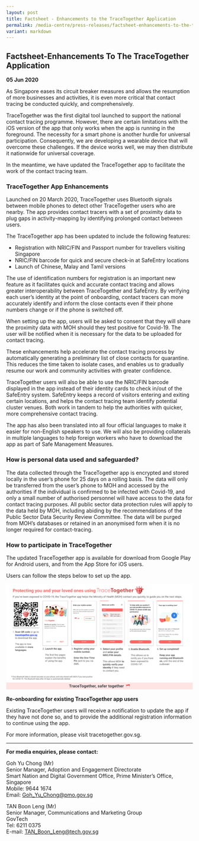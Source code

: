 ```yaml
---
layout: post
title: Factsheet - Enhancements to the TraceTogether Application
permalink: /media-centre/press-releases/factsheet-enhancements-to-the-tracetogether-application/
variant: markdown
---
```

## Factsheet-Enhancements To The TraceTogether Application

**05 Jun 2020**

As Singapore eases its circuit breaker measures and allows the resumption of more businesses and activities, it is even more critical that contact tracing be conducted quickly, and comprehensively.

TraceTogether was the first digital tool launched to support the national contact tracing programme. However, there are certain limitations with the iOS version of the app that only works when the app is running in the foreground. The necessity for a smart phone is another hurdle for universal participation. Consequently, we are developing a wearable device that will overcome these challenges. If the device works well, we may then distribute it nationwide for universal coverage.

In the meantime, we have updated the TraceTogether app to facilitate the work of the contact tracing team.

### TraceTogether App Enhancements

Launched on 20 March 2020, TraceTogether uses Bluetooth signals between mobile phones to detect other TraceTogether users who are nearby. The app provides contact tracers with a set of proximity data to plug gaps in activity-mapping by identifying prolonged contact between users.

The TraceTogether app has been updated to include the following features:
  * Registration with NRIC/FIN and Passport number for travellers visiting Singapore
  * NRIC/FIN barcode for quick and secure check-in at SafeEntry locations
  * Launch of Chinese, Malay and Tamil versions

The use of identification numbers for registration is an important new feature as it facilitates quick and accurate contact tracing and allows greater interoperability between TraceTogether and SafeEntry. By verifying each user’s identity at the point of onboarding, contact tracers can more accurately identify and inform the close contacts even if their phone numbers change or if the phone is switched off.

When setting up the app, users will be asked to consent that they will share the proximity data with MOH should they test positive for Covid-19. The user will be notified when it is necessary for the data to be uploaded for contact tracing.

These enhancements help accelerate the contact tracing process  by automatically generating a preliminary list of close contacts for quarantine. This reduces the time taken to isolate cases, and enables us to gradually resume our work and community activities with greater confidence.

TraceTogether users will also be able to use the NRIC/FIN barcode displayed in the app instead of their identity cards to check in/out of the SafeEntry system. SafeEntry keeps a record of visitors entering and exiting certain locations, and helps the contact tracing team identify potential cluster venues. Both work in tandem to help the authorities with quicker, more comprehensive contact tracing.

The app has also been translated into all four official languages to make it easier for non-English speakers to use. We will also be providing collaterals in multiple languages to help foreign workers who have to download the app as part of Safe Management Measures.

### How is personal data used and safeguarded?

The data collected through the TraceTogether app is encrypted and stored locally in the user’s phone for 25 days on a rolling basis. The data will only be transferred from the user’s phone to MOH and accessed by the authorities if the individual is confirmed to be infected with Covid-19, and only a small number of authorised personnel will have access to the data for contact tracing purposes. All public sector data protection rules will apply to the data held by MOH, including abiding by the recommendations of the Public Sector Data Security Review Committee. The data will be purged from MOH’s databases or retained in an anonymised form when it is no longer required for contact-tracing.

### How to participate in TraceTogether

The updated TraceTogether app is available for download from Google Play for Android users, and from the App Store for iOS users.

Users can follow the steps below to set up the app.

![TraceTogether Setup User guide](/images/sndgo-media-centre/press-release/2020/tt-app-user-setup-guide.png)

**Re-onboarding for existing TraceTogether app users**

Existing TraceTogether users will receive a notification to update the app if they have not done so, and to provide the additional registration information to continue using the app.

For more information, please visit tracetogether.gov.sg.

---

**For media enquiries, please contact:**

Goh Yu Chong (Mr)<br>
Senior Manager, Adoption and Engagement Directorate<br>
Smart Nation and Digital Government Office, Prime Minister’s Office, Singapore<br>
Mobile: 9644 1674<br>
Email: [Goh_Yu_Chong@pmo.gov.sg](mailto:Goh_Yu_Chong@pmo.gov.sg)

TAN Boon Leng (Mr)<br>
Senior Manager, Communications and Marketing Group<br>
GovTech<br>
Tel: 6211 0375<br>
E-mail:  [TAN_Boon_Leng@tech.gov.sg](mailto:TAN_Boon_Leng@tech.gov.sg)
